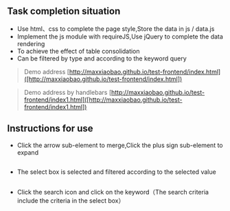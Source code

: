 ## Task completion situation

* Use html、css to complete the page style,Store the data in js / data.js
* Implement the js module with requireJS,Use jQuery to complete the data rendering
* To achieve the effect of table consolidation
* Can be filtered by type and according to the keyword query

> Demo address [http://maxxiaobao.github.io/test-frontend/index.html]([http://maxxiaobao.github.io/test-frontend/index.html])

> Demo address by handlebars [http://maxxiaobao.github.io/test-frontend/index1.html]([http://maxxiaobao.github.io/test-frontend/index1.html])
## Instructions for use

* Click the arrow sub-element to merge,Click the plus sign sub-element to expand
 <img src="http://7xslws.com1.z0.glb.clouddn.com/test-img1.png" alt="">
 
* The select box is selected and filtered according to the selected value
 <img src="http://7xslws.com1.z0.glb.clouddn.com/test-img2.png" alt="">
 
* Click the search icon and click on the keyword（The search criteria include the criteria in the select box）
  <img src="http://7xslws.com1.z0.glb.clouddn.com/test-img3.png" alt="">
  <img src="http://7xslws.com1.z0.glb.clouddn.com/test-img4.png" alt="">

